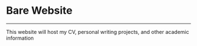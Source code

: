 # Bare Website
--------
This website will host my CV, personal writing projects, and other academic information



